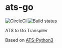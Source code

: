 # ats-go

[![CircleCI](https://circleci.com/gh/sazl/ats-go.svg?style=svg)](https://circleci.com/gh/sazl/ats-go)
[![Build status](https://ci.appveyor.com/api/projects/status/ukooyffmy5o79x5l?svg=true)](https://ci.appveyor.com/project/sazl/ats-go)

ATS to Go Transpiler

Based on [ATS-Python3](https://github.com/steinwaywhw/ATS-Python3)